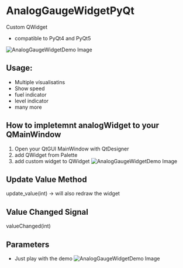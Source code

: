 # AnalogGaugeWidgetPyQt

Custom QWidget 
- compatible to PyQt4 and PyQt5

![AnalogGaugeWidgetDemo Image](img/AnalogGaugeWidgetDemo.JPG?raw=true "AnalogGaugeWidgetDemo")

## Usage:
- Multiple vísualisatins
- Show speed
- fuel indicator
- level indicator
- many more

## How to impletemnt analogWidget to your QMainWindow
1. Open your QtGUI MainWindow with QtDesigner
2. add QWidget from Palette
3. add custom widget to QWidget
![AnalogGaugeWidgetDemo Image](img/3._Add_custom_widget.JPG?raw=true "Add custom widget")

## Update Value Method
update_value(int) -> will also redraw the widget

## Value Changed Signal
valueChanged(int)

## Parameters
- Just play with the demo
![AnalogGaugeWidgetDemo Image](img/Example_without_needle.JPG?raw=true "Add custom widget")

